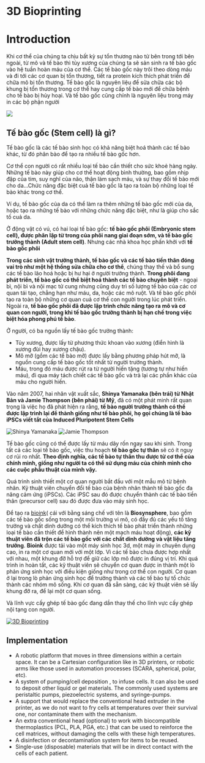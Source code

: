 # 3D Bioprinting

# Introduction
Khi cơ thể của chúng ta chịu bất kỳ sự tổn thương nào từ bên trong tới bên ngoài, từ mô và tế bào thì tủy xương của chúng ta sẽ sản sinh ra tế bào gốc vào hệ tuần hoàn máu của cơ thể. Các tế bào gốc này trôi theo dòng máu và đi tới các cơ quan bị tổn thương, tiết ra protein kích thích phát triển để chữa mô bị tổn thương. Tế bào gốc là nguyên liệu để sửa chữa các bộ khung bị tổn thương trong cơ thể hay cung cấp tế bào mới để chữa bệnh cho tế bào bị hủy hoại. Và tế bào gốc cũng chính là nguyên liệu trong máy in các bộ phận người

![](https://www.explainingthefuture.com/images/bioprinter_500x360.jpg)

## Tế bào gốc (Stem cell) là gì?
Tế bào gốc là các tế bào sinh học có khả năng biệt hoá thành các tế bào khác, từ đó phân bào để tạo ra nhiều tế bào gốc hơn.

Cơ thể con người có rất nhiều loại tế bào cần thiết cho sức khoẻ hàng ngày. Những tế bào này giúp cho cơ thể hoạt động bình thường, bao gồm nhịp đập của tim, suy nghĩ của não, thận làm sạch máu, và sự thay đổi tế bào mới cho da…Chức năng đặc biệt cuả tế bào gốc là tạo ra toàn bộ những loại tế bào khác trong cơ thể. 

Ví dụ, tế bào gốc của da có thể làm ra thêm những tế bào gốc mới của da, hoặc tạo ra những tế bào với những chức năng đặc biệt, như là giúp cho sắc tố cuả da.

Ở động vật có vú, có hai loại tế bào gốc: **tế bào gốc phôi (Embryonic stem cell), được phân lập từ trong của phôi nang giai đoạn sớm, và tế bào gốc trưởng thành (Adult stem cell)**. Nhưng các nhà khoa học phấn khởi với **tế bào gốc phôi**

**Trong các sinh vật trưởng thành, tế bào gốc và các tế bào tiền thân đóng vai trò như một hệ thống sửa chữa cho cơ thể**, chúng thay thế và bổ sung các tế bào lão hoá hoặc bị hư hại ở người trưởng thành. **Trong phôi đang phát triển, tế bào gốc có thể biệt hoá thành các tế bào chuyên biệt** - ngoại bì, nội bì và nội mạc tử cung nhưng cũng duy trì số lượng tế bào của các cơ quan tái tạo, chẳng hạn như máu, da, hoặc các mô ruột. Và tế bào gốc phôi tạo ra toàn bộ những cơ quan cuả cơ thể con người trong lúc phát triển. Ngoài ra, **tế bào gốc phôi đã được lập trình chức năng tạo ra mô và cơ quan con người, trong khi tế bào gốc trưởng thành bị hạn chế trong việc biệt hóa phong phú tế bào**.

Ở người, có ba nguồn lấy tế bào gốc trưởng thành:
+ Tủy xương, được lấy từ phương thức khoan vào xương (điển hình là xương đùi hay xương chậu).
+ Mô mỡ (gồm các tế bào mỡ) được lấy bằng phương pháp hút mỡ, là nguồn cung cấp tế bào gốc tốt nhất từ người trưởng thành.
+ Máu, trong đó máu được rút ra từ người hiến tặng (tương tự như hiến máu), đi qua máy tách chiết các tế bào gốc và trả lại các phần khác của máu cho người hiến.

Vào năm 2007, hai nhân vật xuất sắc, **Shinya Yamanaka (bên trái) từ Nhật Bản và Jamie Thompson (bên phải) từ Mỹ**, đã có một phát minh rất quan trọng là việc họ đã phát hiện ra rằng, **tế bào người trưởng thành có thế được lập trình lại để thành giống như tế bào phôi, họ gọi chúng là tế bào iPSCs viết tắt của Induced Pluripotent Stem Cells**

![Shinya Yamanaka](https://taf.fi/wp-content/uploads/2014/05/YAMANAKA_011Aki-Pekka_Sinikoski_web-320x320.jpg)   ![Jamie Thompson](https://www.stemcell.ucsb.edu/sites/www.stemcell.ucsb.edu/files/styles/page/public/people/thomson.jpg)

Tế bào gốc cũng có thể được lấy từ máu dây rốn ngay sau khi sinh. Trong tất cả các loại tế bào gốc, việc thu hoạch **tế bào gốc tự thân** sẽ có ít nguy cơ rủi ro nhất. **Theo định nghĩa, các tế bào tự thân thu được từ cơ thể của chính mình, giống như người ta có thể sử dụng máu của chính mình cho các cuộc phẫu thuật của mình vậy.**

Quá trình sinh thiết một cơ quan người bắt đầu với một mẫu mô từ bệnh nhân. Kỹ thuật viên chuyển đổi tế bào của bệnh nhân thành tế bào gốc đa năng cảm ứng (iPSCs). Các iPSC sau đó được chuyển thành các tế bào tiền thân (precursor cell) sau đó được đưa vào máy sinh học.

Để tạo ra [bioink](https://en.wikipedia.org/wiki/Bio-ink)( cái với bằng sáng chế với tên là **Biosynsphere**, bao gồm các tế bào gốc sống trong một môi trường vi mô, có đầy đủ các yếu tố tăng trưởng và chất dinh dưỡng có thể kích thích tế bào phát triển thành những loại tế bào cần thiết để hình thành nên một mạch máu hoạt động), **các kỹ thuật viên đã trộn các tế bào gốc với các chất dinh dưỡng và vật liệu tăng trưởng**. **Bioink** được tải vào một máy sinh học 3d, một máy in chuyên dụng cao, in ra một cơ quan mới với một lớp. Vì các tế bào chưa được hợp nhất với nhau, một khung đỡ hỗ trợ để giữ các lớp mô được in đúng vị trí. Khi quá trình in hoàn tất, các kỹ thuật viên sẽ chuyển cơ quan được in thành một lò phản ứng sinh học với điều kiện giống như trong cơ thể con người. Cơ quan ở lại trong lò phản ứng sinh học để trưởng thành và các tế bào tự tổ chức thành các nhóm mô sống. Khi cơ quan đã sẵn sàng, các kỹ thuật viên sẽ lấy khung đỡ ra, để lại một cơ quan sống.

Và lĩnh vực cấy ghép tế bào gốc đang dần thay thế cho lĩnh vực cấy ghép nội tạng con người.

[![3D Bioprinting](https://lh3.googleusercontent.com/XF1lHmzIIzLsWDKCzlDyqp2AYUQBbAexHfVyC3f3xtf1dFQBFaWc86KqBBDlGzbMpNETPuti53fk1R4mDVzsRK4CyUF6YDxWYFiYPmfy8OWdCHBkv7WyQFxS0dDSMS6wiuImbiqWusGXOeig_Oa3IbtkkVy3XcBcCKxRELEMgpA2qwyDDJMXNWNV9ejh-OegfJhMxW65SAPDJ4oQOns60X3nMUOb3zIaXWS8maQ08aQK3vjrhLrQ87UWydzyhUztmVFC5KkXvsns0X2gO5XOlfEsIUPKD5ryf7kRSGgcMpginz_Klyq59uQ5GvTgTGxDdSNg0IyhI6g7OySi8nVeMT1HGhOPKDRnw3cAoOE14otMKD-9wtY3fmhvABsd6Vf0BOHAtHl0T86gAlRZoeV74Zpo_B-LIPLPnj_kI4WyH5xmTPLWjWzvcP75hmJPpXt4AE716lwf8FZ1BJj_wZOp1Q-JQrOHLA7ecStaDsPUIv8s0yDA_y_eHM-wNn2Y5H6_yes2xkngUM3wKWTFebLgBhqelGxnd5demqCRDo_dSUr0NHWElU9IkzdFjj6clFrhAIBJKa9jicAfbrVy4dWLJGSuncAnX_eiqaJZsKzLttMvo4cGWg4aSeNC0_b6yxeGbfI865V9MVv0yDQBb_VyIpW7RzDVpk_1y9AczfJHjj0e_lnLkv0gNWxtLPWZ3_S_wNl9eqdbIMMRcu64Cg=w663-h360-no)](https://youtu.be/FzBKmGERhus)

## Implementation
+ A robotic platform that moves in three dimensions within a certain space. It can be a Cartesian configuration like in 3D printers, or robotic arms like those used in automation processes (SCARA, spherical, polar, etc).
+ A system of pumping/cell deposition , to infuse cells. It can also be used to deposit other liquid or gel materials. The commonly used systems are peristaltic pumps, piezoelectric systems, and syringe-pumps.
+ A support that would replace the conventional head extruder in the printer, as we do not want to fry cells at temperatures over their survival one, nor contaminate them with the mechanism. 
+ An extra conventional head (optional) to work with biocompatible thermoplastics (PCL, PLA, PGA, etc.) that can be used to reinforce the cell matrices, without damaging the cells with these high temperatures. 
+ A disinfection or decontamination system for items to be reused. 
+ Single-use (disposable) materials that will be in direct contact with the cells of each patient.


